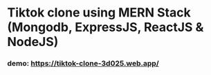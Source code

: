 # Tiktok clone using MERN Stack (Mongodb, ExpressJS, ReactJS & NodeJS)

### demo: https://tiktok-clone-3d025.web.app/
